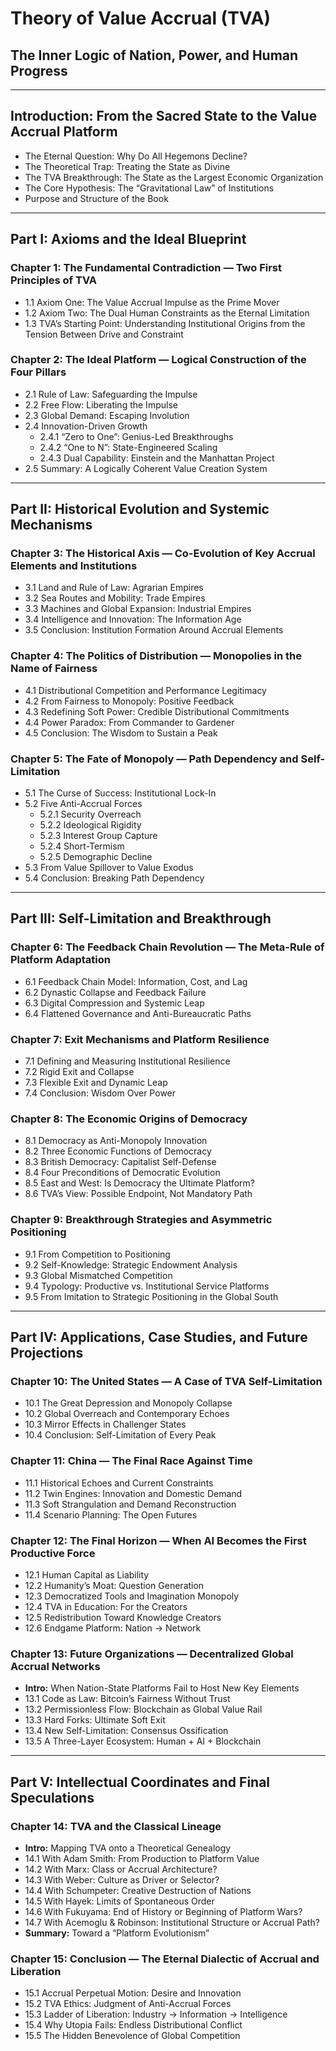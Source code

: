 # Theory of Value Accrual (TVA)  
## The Inner Logic of Nation, Power, and Human Progress  

---

## Introduction: From the Sacred State to the Value Accrual Platform

- The Eternal Question: Why Do All Hegemons Decline?
- The Theoretical Trap: Treating the State as Divine
- The TVA Breakthrough: The State as the Largest Economic Organization
- The Core Hypothesis: The “Gravitational Law” of Institutions
- Purpose and Structure of the Book

---

## Part I: Axioms and the Ideal Blueprint

### Chapter 1: The Fundamental Contradiction — Two First Principles of TVA
- 1.1 Axiom One: The Value Accrual Impulse as the Prime Mover  
- 1.2 Axiom Two: The Dual Human Constraints as the Eternal Limitation  
- 1.3 TVA’s Starting Point: Understanding Institutional Origins from the Tension Between Drive and Constraint  

### Chapter 2: The Ideal Platform — Logical Construction of the Four Pillars
- 2.1 Rule of Law: Safeguarding the Impulse
- 2.2 Free Flow: Liberating the Impulse
- 2.3 Global Demand: Escaping Involution
- 2.4 Innovation-Driven Growth
  - 2.4.1 “Zero to One”: Genius-Led Breakthroughs
  - 2.4.2 “One to N”: State-Engineered Scaling
  - 2.4.3 Dual Capability: Einstein and the Manhattan Project
- 2.5 Summary: A Logically Coherent Value Creation System

---

## Part II: Historical Evolution and Systemic Mechanisms

### Chapter 3: The Historical Axis — Co-Evolution of Key Accrual Elements and Institutions
- 3.1 Land and Rule of Law: Agrarian Empires
- 3.2 Sea Routes and Mobility: Trade Empires
- 3.3 Machines and Global Expansion: Industrial Empires
- 3.4 Intelligence and Innovation: The Information Age
- 3.5 Conclusion: Institution Formation Around Accrual Elements

### Chapter 4: The Politics of Distribution — Monopolies in the Name of Fairness
- 4.1 Distributional Competition and Performance Legitimacy
- 4.2 From Fairness to Monopoly: Positive Feedback
- 4.3 Redefining Soft Power: Credible Distributional Commitments
- 4.4 Power Paradox: From Commander to Gardener
- 4.5 Conclusion: The Wisdom to Sustain a Peak

### Chapter 5: The Fate of Monopoly — Path Dependency and Self-Limitation
- 5.1 The Curse of Success: Institutional Lock-In
- 5.2 Five Anti-Accrual Forces
  - 5.2.1 Security Overreach
  - 5.2.2 Ideological Rigidity
  - 5.2.3 Interest Group Capture
  - 5.2.4 Short-Termism
  - 5.2.5 Demographic Decline
- 5.3 From Value Spillover to Value Exodus
- 5.4 Conclusion: Breaking Path Dependency

---

## Part III: Self-Limitation and Breakthrough

### Chapter 6: The Feedback Chain Revolution — The Meta-Rule of Platform Adaptation
- 6.1 Feedback Chain Model: Information, Cost, and Lag
- 6.2 Dynastic Collapse and Feedback Failure
- 6.3 Digital Compression and Systemic Leap
- 6.4 Flattened Governance and Anti-Bureaucratic Paths

### Chapter 7: Exit Mechanisms and Platform Resilience
- 7.1 Defining and Measuring Institutional Resilience
- 7.2 Rigid Exit and Collapse
- 7.3 Flexible Exit and Dynamic Leap
- 7.4 Conclusion: Wisdom Over Power

### Chapter 8: The Economic Origins of Democracy
- 8.1 Democracy as Anti-Monopoly Innovation
- 8.2 Three Economic Functions of Democracy
- 8.3 British Democracy: Capitalist Self-Defense
- 8.4 Four Preconditions of Democratic Evolution
- 8.5 East and West: Is Democracy the Ultimate Platform?
- 8.6 TVA’s View: Possible Endpoint, Not Mandatory Path

### Chapter 9: Breakthrough Strategies and Asymmetric Positioning
- 9.1 From Competition to Positioning
- 9.2 Self-Knowledge: Strategic Endowment Analysis
- 9.3 Global Mismatched Competition
- 9.4 Typology: Productive vs. Institutional Service Platforms
- 9.5 From Imitation to Strategic Positioning in the Global South

---

## Part IV: Applications, Case Studies, and Future Projections

### Chapter 10: The United States — A Case of TVA Self-Limitation
- 10.1 The Great Depression and Monopoly Collapse
- 10.2 Global Overreach and Contemporary Echoes
- 10.3 Mirror Effects in Challenger States
- 10.4 Conclusion: Self-Limitation of Every Peak

### Chapter 11: China — The Final Race Against Time
- 11.1 Historical Echoes and Current Constraints
- 11.2 Twin Engines: Innovation and Domestic Demand
- 11.3 Soft Strangulation and Demand Reconstruction
- 11.4 Scenario Planning: The Open Futures

### Chapter 12: The Final Horizon — When AI Becomes the First Productive Force
- 12.1 Human Capital as Liability
- 12.2 Humanity’s Moat: Question Generation
- 12.3 Democratized Tools and Imagination Monopoly
- 12.4 TVA in Education: For the Creators
- 12.5 Redistribution Toward Knowledge Creators
- 12.6 Endgame Platform: Nation → Network

### Chapter 13: Future Organizations — Decentralized Global Accrual Networks
- **Intro:** When Nation-State Platforms Fail to Host New Key Elements
- 13.1 Code as Law: Bitcoin’s Fairness Without Trust
- 13.2 Permissionless Flow: Blockchain as Global Value Rail
- 13.3 Hard Forks: Ultimate Soft Exit
- 13.4 New Self-Limitation: Consensus Ossification
- 13.5 A Three-Layer Ecosystem: Human + AI + Blockchain

---

## Part V: Intellectual Coordinates and Final Speculations

### Chapter 14: TVA and the Classical Lineage
- **Intro:** Mapping TVA onto a Theoretical Genealogy
- 14.1 With Adam Smith: From Production to Platform Value
- 14.2 With Marx: Class or Accrual Architecture?
- 14.3 With Weber: Culture as Driver or Selector?
- 14.4 With Schumpeter: Creative Destruction of Nations
- 14.5 With Hayek: Limits of Spontaneous Order
- 14.6 With Fukuyama: End of History or Beginning of Platform Wars?
- 14.7 With Acemoglu & Robinson: Institutional Structure or Accrual Path?
- **Summary:** Toward a “Platform Evolutionism”

### Chapter 15: Conclusion — The Eternal Dialectic of Accrual and Liberation
- 15.1 Accrual Perpetual Motion: Desire and Innovation
- 15.2 TVA Ethics: Judgment of Anti-Accrual Forces
- 15.3 Ladder of Liberation: Industry → Information → Intelligence
- 15.4 Why Utopia Fails: Endless Distributional Conflict
- 15.5 The Hidden Benevolence of Global Competition
